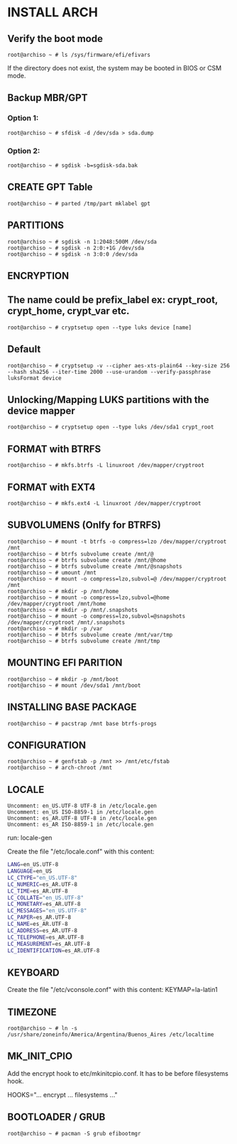# INSTALL ARCH

## Verify the boot mode
```console
root@archiso ~ # ls /sys/firmware/efi/efivars
```
If the directory does not exist, the system may be booted in BIOS or CSM mode.

## Backup MBR/GPT
### Option 1:
```console
root@archiso ~ # sfdisk -d /dev/sda > sda.dump
```

### Option 2:
```console
root@archiso ~ # sgdisk -b=sgdisk-sda.bak
```

## CREATE GPT Table
```console
root@archiso ~ # parted /tmp/part mklabel gpt
```

## PARTITIONS
```console
root@archiso ~ # sgdisk -n 1:2048:500M /dev/sda
root@archiso ~ # sgdisk -n 2:0:+1G /dev/sda
root@archiso ~ # sgdisk -n 3:0:0 /dev/sda
```

## ENCRYPTION

## The name could be prefix_label ex: crypt_root, crypt_home, crypt_var etc.
```console
root@archiso ~ # cryptsetup open --type luks device [name]
```

## Default
```console
root@archiso ~ # cryptsetup -v --cipher aes-xts-plain64 --key-size 256 --hash sha256 --iter-time 2000 --use-urandom --verify-passphrase luksFormat device
```

## Unlocking/Mapping LUKS partitions with the device mapper
```console
root@archiso ~ # cryptsetup open --type luks /dev/sda1 crypt_root
```

## FORMAT with BTRFS
```console
root@archiso ~ # mkfs.btrfs -L linuxroot /dev/mapper/cryptroot
```

## FORMAT with EXT4
```console
root@archiso ~ # mkfs.ext4 -L linuxroot /dev/mapper/cryptroot
```

## SUBVOLUMENS (Onlfy for BTRFS)
```console
root@archiso ~ # mount -t btrfs -o compress=lzo /dev/mapper/cryptroot /mnt
root@archiso ~ # btrfs subvolume create /mnt/@
root@archiso ~ # btrfs subvolume create /mnt/@home
root@archiso ~ # btrfs subvolume create /mnt/@snapshots
root@archiso ~ # umount /mnt
root@archiso ~ # mount -o compress=lzo,subvol=@ /dev/mapper/cryptroot /mnt
root@archiso ~ # mkdir -p /mnt/home
root@archiso ~ # mount -o compress=lzo,subvol=@home /dev/mapper/cryptroot /mnt/home
root@archiso ~ # mkdir -p /mnt/.snapshots
root@archiso ~ # mount -o compress=lzo,subvol=@snapshots /dev/mapper/cryptroot /mnt/.snapshots
root@archiso ~ # mkdir -p /var
root@archiso ~ # btrfs subvolume create /mnt/var/tmp
root@archiso ~ # btrfs subvolume create /mnt/tmp
```

## MOUNTING EFI PARITION
```console
root@archiso ~ # mkdir -p /mnt/boot
root@archiso ~ # mount /dev/sda1 /mnt/boot
```

## INSTALLING BASE PACKAGE
```console
root@archiso ~ # pacstrap /mnt base btrfs-progs
```

## CONFIGURATION
```console
root@archiso ~ # genfstab -p /mnt >> /mnt/etc/fstab
root@archiso ~ # arch-chroot /mnt
```

## LOCALE

```
Uncomment: en_US.UTF-8 UTF-8 in /etc/locale.gen
Uncomment: en_US ISO-8859-1 in /etc/locale.gen
Uncomment: es_AR.UTF-8 UTF-8 in /etc/locale.gen
Uncomment: es_AR ISO-8859-1 in /etc/locale.gen
```

run: locale-gen

Create the file "/etc/locale.conf" with this content:

```bash
LANG=en_US.UTF-8
LANGUAGE=en_US
LC_CTYPE="en_US.UTF-8"
LC_NUMERIC=es_AR.UTF-8
LC_TIME=es_AR.UTF-8
LC_COLLATE="en_US.UTF-8"
LC_MONETARY=es_AR.UTF-8
LC_MESSAGES="en_US.UTF-8"
LC_PAPER=es_AR.UTF-8
LC_NAME=es_AR.UTF-8
LC_ADDRESS=es_AR.UTF-8
LC_TELEPHONE=es_AR.UTF-8
LC_MEASUREMENT=es_AR.UTF-8
LC_IDENTIFICATION=es_AR.UTF-8
```

## KEYBOARD

Create the file "/etc/vconsole.conf" with this content:
KEYMAP=la-latin1

## TIMEZONE
```console
root@archiso ~ # ln -s /usr/share/zoneinfo/America/Argentina/Buenos_Aires /etc/localtime
```

## MK_INIT_CPIO
Add the encrypt hook to etc/mkinitcpio.conf.
It has to be before filesystems hook.

HOOKS="... encrypt ... filesystems ..."

## BOOTLOADER / GRUB
```console
root@archiso ~ # pacman -S grub efibootmgr
```
